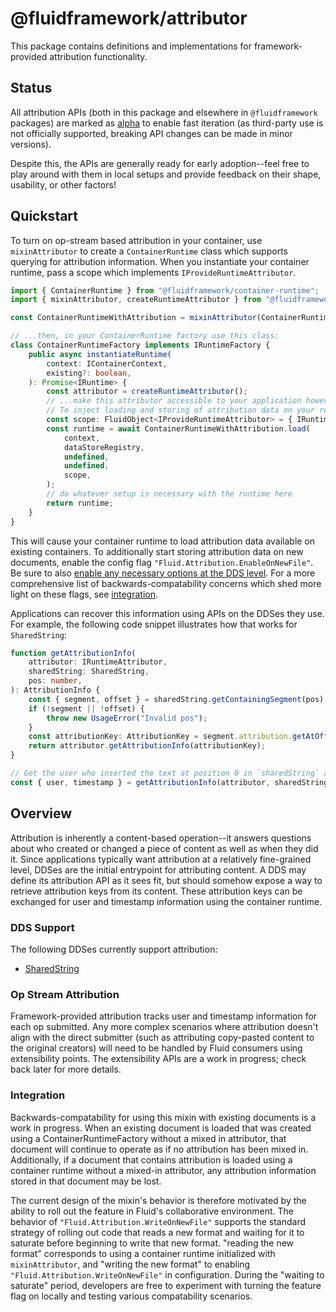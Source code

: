 # @fluidframework/attributor

This package contains definitions and implementations for framework-provided attribution functionality.

## Status

All attribution APIs (both in this package and elsewhere in `@fluidframework` packages) are marked as [alpha](https://api-extractor.com/pages/tsdoc/tag_alpha/) to enable fast iteration (as third-party use is not officially supported, breaking API changes can be made in minor versions).

Despite this, the APIs are generally ready for early adoption--feel free to play around with them in local setups and provide feedback on their shape, usability, or other factors!

## Quickstart

To turn on op-stream based attribution in your container, use `mixinAttributor` to create a `ContainerRuntime` class which supports querying for attribution information.
When you instantiate your container runtime, pass a scope which implements `IProvideRuntimeAttributor`.

```typescript
import { ContainerRuntime } from "@fluidframework/container-runtime";
import { mixinAttributor, createRuntimeAttributor } from "@fluidframework/attributor";

const ContainerRuntimeWithAttribution = mixinAttributor(ContainerRuntime);

// ...then, in your ContainerRuntime factory use this class:
class ContainerRuntimeFactory implements IRuntimeFactory {
	public async instantiateRuntime(
		context: IContainerContext,
		existing?: boolean,
	): Promise<IRuntime> {
		const attributor = createRuntimeAttributor();
		// ...make this attributor accessible to your application however you deem fit; e.g. by registering it on a DependencyContainer.
		// To inject loading and storing of attribution data on your runtime, provide a scope implementing IProvideRuntimeAttributor:
		const scope: FluidObject<IProvideRuntimeAttributor> = { IRuntimeAttributor: attributor };
		const runtime = await ContainerRuntimeWithAttribution.load(
			context,
			dataStoreRegistry,
			undefined,
			undefined,
			scope,
		);
		// do whatever setup is necessary with the runtime here
		return runtime;
	}
}
```

This will cause your container runtime to load attribution data available on existing containers.
To additionally start storing attribution data on new documents, enable the config flag `"Fluid.Attribution.EnableOnNewFile"`.
Be sure to also [enable any necessary options at the DDS level](#dds-support).
For a more comprehensive list of backwards-compatability concerns which shed more light on these flags, see [integration](#integration).

Applications can recover this information using APIs on the DDSes they use. For example, the following code snippet illustrates how that works for `SharedString`:

```typescript
function getAttributionInfo(
	attributor: IRuntimeAttributor,
	sharedString: SharedString,
	pos: number,
): AttributionInfo {
	const { segment, offset } = sharedString.getContainingSegment(pos);
	if (!segment || !offset) {
		throw new UsageError("Invalid pos");
	}
	const attributionKey: AttributionKey = segment.attribution.getAtOffset(offset);
	return attributor.getAttributionInfo(attributionKey);
}

// Get the user who inserted the text at position 0 in `sharedString` and the timestamp for when they did so.
const { user, timestamp } = getAttributionInfo(attributor, sharedString, 0);
```

## Overview

Attribution is inherently a content-based operation--it answers questions about who created or changed a piece of content as well as when they did it.
Since applications typically want attribution at a relatively fine-grained level, DDSes are the initial entrypoint for attributing content.
A DDS may define its attribution API as it sees fit, but should somehow expose a way to retrieve attribution keys from its content.
These attribution keys can be exchanged for user and timestamp information using the container runtime.

### DDS Support

The following DDSes currently support attribution:

-   [SharedString](../../dds/sequence/README.md#attribution)

### Op Stream Attribution

Framework-provided attribution tracks user and timestamp information for each op submitted.
Any more complex scenarios where attribution doesn't align with the direct submitter (such as attributing copy-pasted content to the original creators) will need to be handled by Fluid consumers using extensibility points.
The extensibility APIs are a work in progress; check back later for more details.

### Integration

Backwards-compatability for using this mixin with existing documents is a work in progress.
When an existing document is loaded that was created using a ContainerRuntimeFactory without a mixed in attributor,
that document will continue to operate as if no attribution has been mixed in.
Additionally, if a document that contains attribution is loaded using a container runtime without a mixed-in attributor,
any attribution information stored in that document may be lost.

The current design of the mixin's behavior is therefore motivated by the ability to roll out the feature in Fluid's collaborative environment.
The behavior of `"Fluid.Attribution.WriteOnNewFile"` supports the standard strategy of rolling out code that reads a new format and waiting for it to saturate before beginning to write that new format.
"reading the new format" corresponds to using a container runtime initialized with `mixinAttributor`, and "writing the new format" to enabling `"Fluid.Attribution.WriteOnNewFile"` in configuration.
During the "waiting to saturate" period, developers are free to experiment with turning the feature flag on locally and testing various compatability scenarios.
